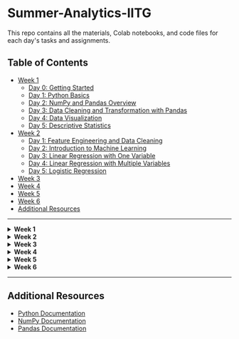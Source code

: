 # Summer-Analytics-IITG

This repo contains all the materials, Colab notebooks, and code files for each day's tasks and assignments.

## Table of Contents
- [Week 1](#week-1)
  - [Day 0: Getting Started](#day-0-getting-started)
  - [Day 1: Python Basics](#day-1-python-basics)
  - [Day 2: NumPy and Pandas Overview](#day-2-numpy-and-pandas-overview)
  - [Day 3: Data Cleaning and Transformation with Pandas](#day-3-data-cleaning-and-transformation-with-pandas)
  - [Day 4: Data Visualization](#day-4-data-visualization)
  - [Day 5: Descriptive Statistics](#day-5-descriptive-statistics)
- [Week 2](#week-2)
  - [Day 1: Feature Engineering and Data Cleaning](#day-1-feature-engineering-and-data-cleaning)
  - [Day 2: Introduction to Machine Learning](#day-2-introduction-to-machine-learning)
  - [Day 3: Linear Regression with One Variable](#day-3-linear-regression-with-one-variable)
  - [Day 4: Linear Regression with Multiple Variables](#day-4-linear-regression-with-multiple-variables)
  - [Day 5: Logistic Regression](#day-5-logistic-regression)
- [Week 3](#week-3)
- [Week 4](#week-4)
- [Week 5](#week-5)
- [Week 6](#week-6)
- [Additional Resources](#additional-resources)

---

<details>
<summary><strong>Week 1</strong></summary>

  ## Day 0: Getting Started
  
  **Objective**: Setting up the Anaconda environment.
  
  ## Day 1: Python Basics
  
  **Objective**: Learning the basics of Python.
  
  ### Colab Notebooks
  - **Day 1 Notebook**: [Link to Colab Notebook](https://colab.research.google.com/drive/1UCtvFJBOQJROzyaWC9uFyohiGVj-hOP9#scrollTo=PNgekHKUZr5a)
  
  ## Day 2: NumPy and Pandas Overview
  
  **Objective**: Gaining an overview of NumPy and Pandas.
  
  ### Colab Notebooks
  - **Day 2 NumPy Notebook**: [Link to Colab Notebook](https://colab.research.google.com/drive/15yuRq0QtXPtOuGUSCNWOSh71E5zWVldk)
  - **Day 2 Pandas Notebook**: [Link to Colab Notebook](https://colab.research.google.com/drive/1opt0IzJIMr-lhjwkukoc4sKsJWGtTuaA#scrollTo=xXX3dgwUqOmW)
  
  ## Day 3: Data Analysis with Pandas
  
  **Objective**: Further exploration of data analysis using Pandas.
  
  ### Colab Notebooks
  - **Day 3 Pandas Notebook**: [Link to Colab Notebook](https://colab.research.google.com/drive/1_YH9P-5Cx1jAP372Eg5Wsrp51QdU-A8Z#scrollTo=Yo9bm6jOqvjZ)
  - **Kaggle exercises on Pandas** : [Link to kaggle collection](https://www.kaggle.com/work/collections/14123797)
  
  ## Day 4: Data Visualization
  
  **Objective**: Learning data visualization with Matplotlib, Seaborn, and Plotly.
  
  ### Colab Notebooks
  - **Introduction to Matplotlib**: [Matplotlib Colab](https://colab.research.google.com/drive/1nIni-BLq5JRWLsRgXAyUS0l8byfHkKaK#scrollTo=NWl9k98Vhn0P)
  - **Introduction to Seaborn**: [Seaborn Colab](https://colab.research.google.com/drive/1jkMa6w6ss8CQQ1g4i1czXaLTii70lcdZ#scrollTo=hVUZXjlo1luL)
  - **Introduction to Plotly**: [Plotly Colab](https://github.com/Mkaif-Qureshi/Summer-Analytics-IITG/blob/main/Notebooks/W1_4_IITG_plotly.ipynb)
  
  ## Day 5: Descriptive Statistics
  
  **Objective**: Summarizing data using descriptive statistics.
  
  ### Topics covered
  - **Data Types in Statistics**
  - **Measurement of Central Tendency**
  - **Normal Distribution**
  - **Quantile Plots**

</details>

<details>
<summary><strong>Week 2</strong></summary>

## Day 1: Feature Engineering and Data Cleaning

**Objective**: Learn techniques to deal with common data issues like missing values, categorical values, and outliers.

### Colab Notebooks:
- **Outlier Analysis and Handling Missing Values**: [Link to Colab Notebook](https://colab.research.google.com/drive/1BEbrp05eBa378M_p7sNlH9PRKTTyMRCx#scrollTo=wNYP_FW3ra7h)

## Day 2: Introduction to Machine Learning

**Objective**: Gain a motivational understanding of Machine Learning, its applications, and basic concepts.

### Resources:
- **Linear Algebra**: [Link](https://cs229.stanford.edu/summer2019/cs229-linalg.pdf)

## Day 3: Linear Regression with One Variable

**Objective**: Study the simplest Machine Learning model, Linear Regression, along with the cost function and gradient descent.

### Colab Notebooks:
- **Linear Regression with One Variable Notebook**: [Link to Colab Notebook](#)

## Day 4: Linear Regression with Multiple Variables

**Objective**: Extend the understanding of Linear Regression to multiple features.

### Colab Notebooks:
- **Linear Regression with Multiple Variables Notebook**: [Link to Colab Notebook](#)

## Day 5: Logistic Regression

**Objective**: Get introduced to the first classification model, Logistic Regression.

### Colab Notebooks:
- **Logistic Regression Notebook**: [Link to Colab Notebook](#)

</details>

<details>
<summary><strong>Week 3</strong></summary>

  ## Day 1: Overfitting, Underfitting, and Regularization
  
  **Objective**: Understanding Overfitting, Underfitting, the Bias-Variance Tradeoff, and Regularization.
  
  ### Resources
  - **Bias-Variance Video**: [Link to Video](#)
  - **Blog**: [Link to Blog](#)
  - **Overfitting and Regularisation**: Pages 37-41 from the provided material.
  - **L1 L2 Regularization**: [Link to Resource](#)
  - **Lasso and Ridge Regression**: [Link to Resource](#)
  
  ## Day 2: Feature Transformations
  
  **Objective**: Introduction to Feature Transformations and their use for different types of data.
  
  ### Resources
  - **All Feature Transformation**: [Link to Resource](#)
  - **Scaling Methods**: [Link to Resource](#)
  - **Categorical Encoding**: [Link to Resource](#)
  - **Bag of Words**: [Link to Resource](#)
  
  ## Day 3: Evaluation Metrics
  
  **Objective**: Understanding the AUC-ROC Score and various other Evaluation Metrics.
  
  ### Resources
  - **AUC - ROC Curve**: [Link to Resource](#)
  - **AUC - ROC Curve Blog**: [Link to Blog](#)
  - **Confusion Matrix**: [Link to Resource](#)
  - **Confusion Matrix Blog**: [Link to Blog](#)
  - **Evaluation Metrics**: [Link to Resource](#)
  
  ## Day 4: Naive Bayes Algorithms
  
  **Objective**: Learning about Naive and Gaussian Naive Bayes algorithms.
  
  ### Resources
  - **Multinomial Naive Bayes Classifier**: [Link to Resource](#)
  - **Gaussian Naive Bayes**: [Link to Resource](#)
  - **Naive Bayes Implementation using Scikit-learn**: [Link to Resource](#)
  
  ## Day 5: Support Vector Machines (SVM)
  
  **Objective**: Understanding Support Vector Machine (SVM) algorithms.
  
  ### Resources
  - **SVM 1**: [Link to Resource](#)
  - **SVM 2**: [Link to Resource](#)
  - **SVM 3**: [Link to Resource](#)
  - **SVM Blog with Code Implementation**: [Link to Blog](#)
  
</details>


<details>
<summary><strong>Week 4</strong></summary>

Content for Week 4 goes here...

</details>

<details>
<summary><strong>Week 5</strong></summary>

Content for Week 5 goes here...

</details>

<details>
<summary><strong>Week 6</strong></summary>

Content for Week 6 goes here...

</details>

---

## Additional Resources
- [Python Documentation](https://docs.python.org/3/)
- [NumPy Documentation](https://numpy.org/doc/)
- [Pandas Documentation](https://pandas.pydata.org/pandas-docs/stable/)
